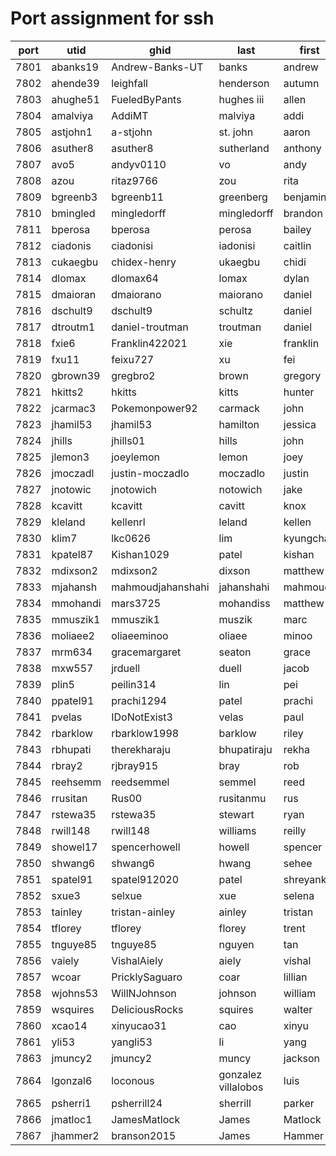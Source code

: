 # Port assignment for ssh

|port|utid|ghid|last|first|
|----|------|--|--|--|
|7801|abanks19|Andrew-Banks-UT|banks|andrew|
|7802|ahende39|leighfall|henderson|autumn|
|7803|ahughe51|FueledByPants|hughes iii|allen|
|7804|amalviya|AddiMT|malviya|addi|
|7805|astjohn1|a-stjohn|st. john|aaron|
|7806|asuther8|asuther8|sutherland|anthony|
|7807|avo5|andyv0110|vo|andy|
|7808|azou|ritaz9766|zou|rita|
|7809|bgreenb3|bgreenb11|greenberg|benjamin|
|7810|bmingled|mingledorff|mingledorff|brandon|
|7811|bperosa|bperosa|perosa|bailey|
|7812|ciadonis|ciadonisi|iadonisi|caitlin|
|7813|cukaegbu|chidex-henry|ukaegbu|chidi|
|7814|dlomax|dlomax64|lomax|dylan|
|7815|dmaioran|dmaiorano|maiorano|daniel|
|7816|dschult9|dschult9|schultz|daniel|
|7817|dtroutm1|daniel-troutman|troutman|daniel|
|7818|fxie6|Franklin422021|xie|franklin|
|7819|fxu11|feixu727|xu|fei|
|7820|gbrown39|gregbro2|brown|gregory|
|7821|hkitts2|hkitts|kitts|hunter|
|7822|jcarmac3|Pokemonpower92|carmack|john|
|7823|jhamil53|jhamil53|hamilton|jessica|
|7824|jhills|jhills01|hills|john|
|7825|jlemon3|joeylemon|lemon|joey|
|7826|jmoczadl|justin-moczadlo|moczadlo|justin|
|7827|jnotowic|jnotowich|notowich|jake|
|7828|kcavitt|kcavitt|cavitt|knox|
|7829|kleland|kellenrl|leland|kellen|
|7830|klim7|lkc0626|lim|kyungchan|
|7831|kpatel87|Kishan1029|patel|kishan|
|7832|mdixson2|mdixson2|dixson|matthew|
|7833|mjahansh|mahmoudjahanshahi|jahanshahi|mahmoud|
|7834|mmohandi|mars3725|mohandiss|matthew|
|7835|mmuszik1|mmuszik1|muszik|marc|
|7836|moliaee2|oliaeeminoo|oliaee|minoo|
|7837|mrm634|gracemargaret|seaton|grace|
|7838|mxw557|jrduell|duell|jacob|
|7839|plin5|peilin314|lin|pei|
|7840|ppatel91|prachi1294|patel|prachi|
|7841|pvelas|IDoNotExist3|velas|paul|
|7842|rbarklow|rbarklow1998|barklow|riley|
|7843|rbhupati|therekharaju|bhupatiraju|rekha|
|7844|rbray2|rjbray915|bray|rob|
|7845|reehsemm|reedsemmel|semmel|reed|
|7846|rrusitan|Rus00|rusitanmu|rus|
|7847|rstewa35|rstewa35|stewart|ryan|
|7848|rwill148|rwill148|williams|reilly|
|7849|showel17|spencerhowell|howell|spencer|
|7850|shwang6|shwang6|hwang|sehee|
|7851|spatel91|spatel912020|patel|shreyank|
|7852|sxue3|selxue|xue|selena|
|7853|tainley|tristan-ainley|ainley|tristan|
|7854|tflorey|tflorey|florey|trent|
|7855|tnguye85|tnguye85|nguyen|tan|
|7856|vaiely|VishalAiely|aiely|vishal|
|7857|wcoar|PricklySaguaro|coar|lillian|
|7858|wjohns53|WillNJohnson|johnson|william|
|7859|wsquires|DeliciousRocks|squires|walter|
|7860|xcao14|xinyucao31|cao|xinyu|
|7861|yli53|yangli53|li|yang|
|7863|jmuncy2|jmuncy2|muncy|jackson|
|7864|lgonzal6|loconous|gonzalez villalobos|luis|
|7865|psherri1|psherrill24|sherrill|parker|
|7866|jmatloc1|JamesMatlock|James|Matlock|
|7867|jhammer2|branson2015|James|Hammer|
